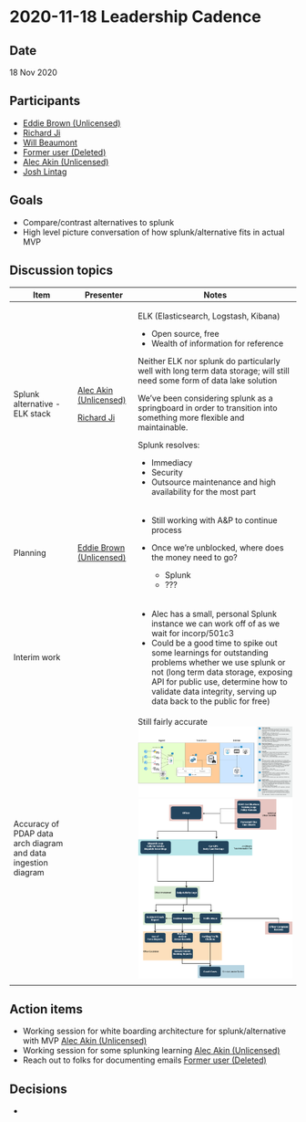 # 2020-11-18 Leadership Cadence

## Date <a href="id-2020-11-18leadershipcadence-date" id="id-2020-11-18leadershipcadence-date"></a>

18 Nov 2020

## Participants <a href="id-2020-11-18leadershipcadence-participants" id="id-2020-11-18leadershipcadence-participants"></a>

* [Eddie Brown (Unlicensed)](https://pdap.atlassian.net/wiki/people/5f2205e570fb250022c01aaa?ref=confluence)
* [Richard Ji](https://pdap.atlassian.net/wiki/people/5f8f95be0e068b00766b6903?ref=confluence)
* [Will Beaumont](https://pdap.atlassian.net/wiki/people/5e9c6021ca2a1d0c2e249bab?ref=confluence)
* [Former user (Deleted)](https://pdap.atlassian.net/wiki/people/5f8f95be40588b0077ed830a?ref=confluence)
* [Alec Akin (Unlicensed)](https://pdap.atlassian.net/wiki/people/5f1e64ee2aa25000286fc7fc?ref=confluence)
* [Josh Lintag](https://pdap.atlassian.net/wiki/people/5f20c61fc9c094001c5d32ca?ref=confluence)

## Goals <a href="id-2020-11-18leadershipcadence-goals" id="id-2020-11-18leadershipcadence-goals"></a>

* Compare/contrast alternatives to splunk
* High level picture conversation of how splunk/alternative fits in actual MVP

## Discussion topics <a href="id-2020-11-18leadershipcadence-discussiontopics" id="id-2020-11-18leadershipcadence-discussiontopics"></a>

| Item                                                          | Presenter                                                                                                                                                                                                                                | Notes                                                                                                                                                                                                                                                                                                                                                                                                                                                                                                                          |
| ------------------------------------------------------------- | ---------------------------------------------------------------------------------------------------------------------------------------------------------------------------------------------------------------------------------------- | ------------------------------------------------------------------------------------------------------------------------------------------------------------------------------------------------------------------------------------------------------------------------------------------------------------------------------------------------------------------------------------------------------------------------------------------------------------------------------------------------------------------------------ |
| Splunk alternative - ELK stack                                | <p><a href="https://pdap.atlassian.net/wiki/people/5f1e64ee2aa25000286fc7fc?ref=confluence">Alec Akin (Unlicensed)</a></p><p><a href="https://pdap.atlassian.net/wiki/people/5f8f95be0e068b00766b6903?ref=confluence">Richard Ji</a></p> | <p>ELK (Elasticsearch, Logstash, Kibana)</p><ul><li>Open source, free</li><li>Wealth of information for reference</li></ul><p>Neither ELK nor splunk do particularly well with long term data storage; will still need some form of data lake solution</p><p>We’ve been considering splunk as a springboard in order to transition into something more flexible and maintainable.</p><p>Splunk resolves:</p><ul><li>Immediacy</li><li>Security</li><li>Outsource maintenance and high availability for the most part</li></ul> |
| Planning                                                      | [Eddie Brown (Unlicensed)](https://pdap.atlassian.net/wiki/people/5f2205e570fb250022c01aaa?ref=confluence)                                                                                                                               | <ul><li>Still working with A&#x26;P to continue process</li><li><p>Once we’re unblocked, where does the money need to go?</p><ul><li>Splunk</li><li>???</li></ul></li></ul>                                                                                                                                                                                                                                                                                                                                                    |
| Interim work                                                  |                                                                                                                                                                                                                                          | <ul><li>Alec has a small, personal Splunk instance we can work off of as we wait for incorp/501c3</li><li>Could be a good time to spike out some learnings for outstanding problems whether we use splunk or not (long term data storage, exposing API for public use, determine how to validate data integrity, serving up data back to the public for free)</li></ul>                                                                                                                                                        |
| Accuracy of PDAP data arch diagram and data ingestion diagram |                                                                                                                                                                                                                                          | Still fairly accurate![](../../../../.gitbook/assets/138706967.png)![](../../../../.gitbook/assets/138739735.png)                                                                                                                                                                                                                                                                                                                                                                                                              |
|                                                               |                                                                                                                                                                                                                                          |                                                                                                                                                                                                                                                                                                                                                                                                                                                                                                                                |

## Action items <a href="id-2020-11-18leadershipcadence-actionitems" id="id-2020-11-18leadershipcadence-actionitems"></a>

* Working session for white boarding architecture for splunk/alternative with MVP [Alec Akin (Unlicensed)](https://pdap.atlassian.net/wiki/people/5f1e64ee2aa25000286fc7fc?ref=confluence)
* Working session for some splunking learning [Alec Akin (Unlicensed)](https://pdap.atlassian.net/wiki/people/5f1e64ee2aa25000286fc7fc?ref=confluence)
* Reach out to folks for documenting emails [Former user (Deleted)](https://pdap.atlassian.net/wiki/people/5f8f95be40588b0077ed830a?ref=confluence)

## Decisions <a href="id-2020-11-18leadershipcadence-decisions" id="id-2020-11-18leadershipcadence-decisions"></a>

*
